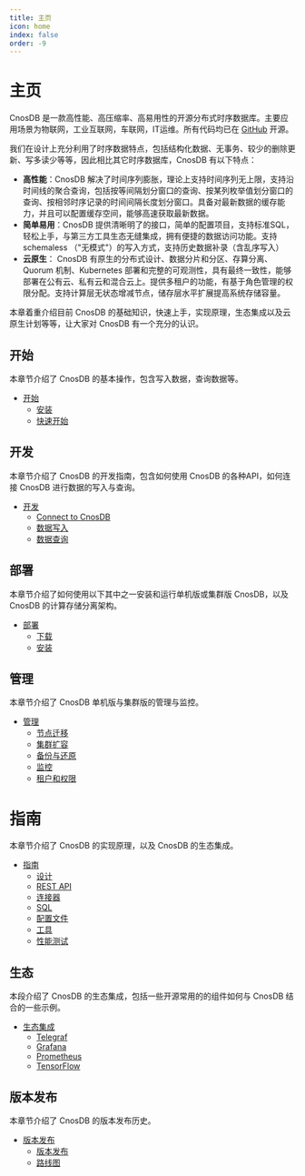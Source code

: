 ```yaml
---
title: 主页
icon: home
index: false
order: -9
---
```


# 主页

CnosDB 是一款高性能、高压缩率、高易用性的开源分布式时序数据库。主要应用场景为物联网，工业互联网，车联网，IT运维。所有代码均已在 [GitHub](https://github.com/cnosdb/cnosdb) 开源。

我们在设计上充分利用了时序数据特点，包括结构化数据、无事务、较少的删除更新、写多读少等等，因此相比其它时序数据库，CnosDB 有以下特点：
* **高性能**：CnosDB 解决了时间序列膨胀，理论上支持时间序列无上限，支持沿时间线的聚合查询，包括按等间隔划分窗口的查询、按某列枚举值划分窗口的查询、按相邻时序记录的时间间隔长度划分窗口。具备对最新数据的缓存能力，并且可以配置缓存空间，能够高速获取最新数据。
* **简单易用**：CnosDB 提供清晰明了的接口，简单的配置项目，支持标准SQL，轻松上手，与第三方工具生态无缝集成，拥有便捷的数据访问功能。支持 schemaless （"无模式"）的写入方式，支持历史数据补录（含乱序写入）
* **云原生**： CnosDB 有原生的分布式设计、数据分片和分区、存算分离、Quorum 机制、Kubernetes 部署和完整的可观测性，具有最终一致性，能够部署在公有云、私有云和混合云上。提供多租户的功能，有基于角色管理的权限分配。支持计算层无状态增减节点，储存层水平扩展提高系统存储容量。


本章着重介绍目前 CnosDB 的基础知识，快速上手，实现原理，生态集成以及云原生计划等等，让大家对 CnosDB 有一个充分的认识。

## 开始

本章节介绍了 CnosDB 的基本操作，包含写入数据，查询数据等。

- [开始](./start)
  - [安装](./start/install.md)
  - [快速开始](./start/quick_start.md)

## 开发

本章节介绍了 CnosDB 的开发指南，包含如何使用 CnosDB 的各种API，如何连接 CnosDB 进行数据的写入与查询。

- [开发](./develop)
  - [Connect to CnosDB](./develop/api.md)
  - [数据写入](./develop/write.md)
  - [数据查询](./develop/query.md)

## 部署

本章节介绍了如何使用以下其中之一安装和运行单机版或集群版 CnosDB，以及 CnosDB 的计算存储分离架构。

- [部署](./deploy)
  - [下载](./deploy/download.md)
  - [安装](./deploy/install.md)

## 管理

本章节介绍了 CnosDB 单机版与集群版的管理与监控。

- [管理](./manage)
  - [节点迁移](./manage/migration.md)
  - [集群扩容](./manage/cluster_expansion.md)
  - [备份与还原](./manage/backup.md)
  - [监控](./manage/monitor.md)
  - [租户和权限](./manage/tenant.md)

# 指南

本章节介绍了 CnosDB 的实现原理，以及 CnosDB 的生态集成。

- [指南](./reference)
  - [设计](./reference/concept_design)
  - [REST API](./reference/rest_api.md)
  - [连接器](./reference/README.md)
  - [SQL](./reference/sql.md)
  - [配置文件](./reference/config.md)
  - [工具](./reference/tools.md)
  - [性能测试](./reference/performance.md)

## 生态

本段介绍了 CnosDB 的生态集成，包括一些开源常用的的组件如何与 CnosDB 结合的一些示例。

- [生态集成](./versatility)
  - [Telegraf](./versatility/collect/telegraf.md)
  - [Grafana](./versatility/visualization/grafana.md)
  - [Prometheus](./versatility/collect/prometheus.md)
  - [TensorFlow](./versatility/ml/tensorflow.md)

## 版本发布

本章节介绍了 CnosDB 的版本发布历史。

- [版本发布](./release)
  - [版本发布](./release/changelist.md)
  - [路线图](./release/roadmap.md)

